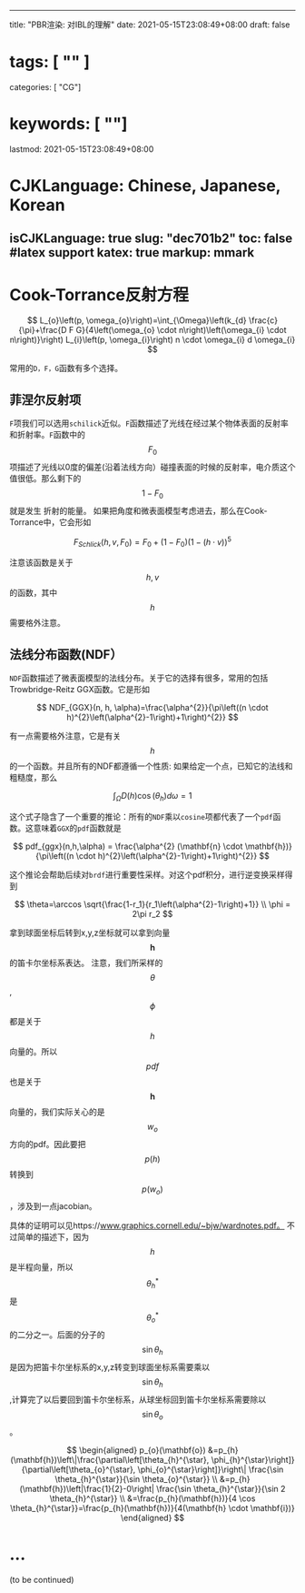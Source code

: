 
---
title: "PBR渲染: 对IBL的理解"
date: 2021-05-15T23:08:49+08:00
draft: false
# tags: [ "" ]
categories: [ "CG"]
# keywords: [ ""]
lastmod: 2021-05-15T23:08:49+08:00
# CJKLanguage: Chinese, Japanese, Korean
isCJKLanguage: true
slug: "dec701b2"
toc: false
#latex support
katex: true
markup: mmark
---

# Cook-Torrance反射方程
$$
L_{o}\left(p, \omega_{o}\right)=\int_{\Omega}\left(k_{d} \frac{c}{\pi}+\frac{D F G}{4\left(\omega_{o} \cdot n\right)\left(\omega_{i} \cdot n\right)}\right) L_{i}\left(p, \omega_{i}\right) n \cdot \omega_{i} d \omega_{i}
$$

常用的`D，F，G`函数有多个选择。
## 菲涅尔反射项
`F`项我们可以选用`schilick`近似。`F`函数描述了光线在经过某个物体表面的反射率和折射率。`F`函数中的$$F_0$$项描述了光线以0度的偏差(沿着法线方向）碰撞表面的时候的反射率，电介质这个值很低。那么剩下的$$1 - F_0$$就是发生
折射的能量。
如果把角度和微表面模型考虑进去，那么在Cook-Torrance中，它会形如

$$
F_{Schlick}\left(h, v, F_{0}\right)=F_{0}+\left(1-F_{0}\right)(1-(h \cdot v))^{5}
$$

注意该函数是关于$$h,v$$的函数，其中$$h$$需要格外注意。

## 法线分布函数(NDF）
`NDF`函数描述了微表面模型的法线分布。关于它的选择有很多，常用的包括Trowbridge-Reitz GGX函数。它是形如

$$
NDF_{GGX}(n, h, \alpha)=\frac{\alpha^{2}}{\pi\left((n \cdot h)^{2}\left(\alpha^{2}-1\right)+1\right)^{2}}
$$

有一点需要格外注意，它是有关$$h$$的一个函数。并且所有的NDF都遵循一个性质: 如果给定一个点，已知它的法线和粗糙度，那么

$$
\int_{\Omega} D(h) \cos \left(\theta_{h}\right) d \omega=1
$$

这个式子隐含了一个重要的推论：所有的`NDF`乘以`cosine`项都代表了一个`pdf`函数。这意味着`GGX`的`pdf`函数就是

$$
pdf_{ggx}(n,h,\alpha) = \frac{\alpha^{2} (\mathbf{n} \cdot \mathbf{h})}{\pi\left((n \cdot h)^{2}\left(\alpha^{2}-1\right)+1\right)^{2}}
$$
 
 这个推论会帮助后续对`brdf`进行重要性采样。对这个pdf积分，进行逆变换采样得到

 $$
\theta=\arccos \sqrt{\frac{1-r_1}{r_1\left(\alpha^{2}-1\right)+1}} \\
\phi = 2\pi r_2
$$

拿到球面坐标后转到x,y,z坐标就可以拿到向量$$\mathbf{h}$$的笛卡尔坐标系表达。
注意，我们所采样的$$\theta$$,$$\phi$$都是关于$$h$$向量的。所以$$pdf$$也是关于$$\mathbf{h}$$向量的，我们实际关心的是$$w_o$$方向的pdf。因此要把$$p(h)$$转换到$$p(w_o)$$，涉及到一点jacobian。

具体的证明可以见https://www.graphics.cornell.edu/~bjw/wardnotes.pdf。
不过简单的描述下，因为$$h$$是半程向量，所以$$\theta_h^* $$是$$\theta_o^*$$的二分之一。后面的分子的$$\sin\theta_h$$是因为把笛卡尔坐标系的x,y,z转变到球面坐标系需要乘以$$\sin\theta_h$$,计算完了以后要回到笛卡尔坐标系，从球坐标回到笛卡尔坐标系需要除以$$\sin\theta_o$$。

$$
\begin{aligned}
p_{o}(\mathbf{o}) &=p_{h}(\mathbf{h})\left\|\frac{\partial\left[\theta_{h}^{\star}, \phi_{h}^{\star}\right]}{\partial\left[\theta_{o}^{\star}, \phi_{o}^{\star}\right]}\right\| \frac{\sin \theta_{h}^{\star}}{\sin \theta_{o}^{\star}} \\
&=p_{h}(\mathbf{h})\left|\frac{1}{2}-0\right| \frac{\sin \theta_{h}^{\star}}{\sin 2 \theta_{h}^{\star}} \\
&=\frac{p_{h}(\mathbf{h})}{4 \cos \theta_{h}^{\star}}=\frac{p_{h}(\mathbf{h})}{4(\mathbf{h} \cdot \mathbf{i})}
\end{aligned}
$$

# ...
(to be continued)